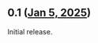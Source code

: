 ## 0.1 ([Jan 5, 2025](https://github.com/ramensoftware/windhawk-mods/blob/5abe9a4187a77c9ef143dcb1d91b0cae83e8ed05/mods/chromium-ncpaint-fix.wh.cpp))

Initial release.
